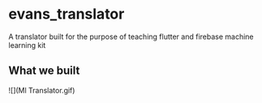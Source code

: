 # evans_translator

A translator built for the purpose of teaching flutter and firebase machine learning kit

## What we built

![](Ml Translator.gif)

